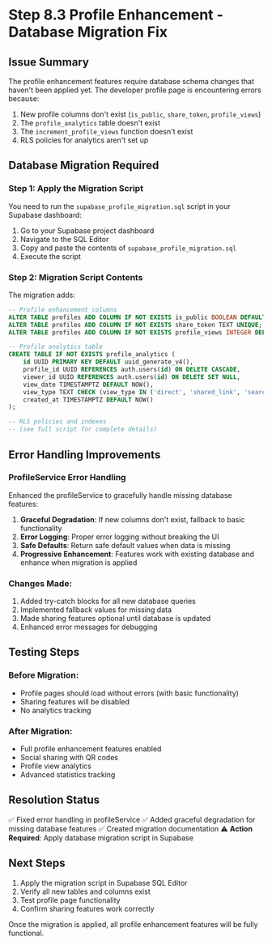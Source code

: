 # Step 8.3 Profile Enhancement - Database Migration Fix

## Issue Summary
The profile enhancement features require database schema changes that haven't been applied yet. The developer profile page is encountering errors because:

1. New profile columns don't exist (`is_public`, `share_token`, `profile_views`)
2. The `profile_analytics` table doesn't exist
3. The `increment_profile_views` function doesn't exist
4. RLS policies for analytics aren't set up

## Database Migration Required

### Step 1: Apply the Migration Script
You need to run the `supabase_profile_migration.sql` script in your Supabase dashboard:

1. Go to your Supabase project dashboard
2. Navigate to the SQL Editor
3. Copy and paste the contents of `supabase_profile_migration.sql`
4. Execute the script

### Step 2: Migration Script Contents
The migration adds:

```sql
-- Profile enhancement columns
ALTER TABLE profiles ADD COLUMN IF NOT EXISTS is_public BOOLEAN DEFAULT true;
ALTER TABLE profiles ADD COLUMN IF NOT EXISTS share_token TEXT UNIQUE;
ALTER TABLE profiles ADD COLUMN IF NOT EXISTS profile_views INTEGER DEFAULT 0;

-- Profile analytics table
CREATE TABLE IF NOT EXISTS profile_analytics (
    id UUID PRIMARY KEY DEFAULT uuid_generate_v4(),
    profile_id UUID REFERENCES auth.users(id) ON DELETE CASCADE,
    viewer_id UUID REFERENCES auth.users(id) ON DELETE SET NULL,
    view_date TIMESTAMPTZ DEFAULT NOW(),
    view_type TEXT CHECK (view_type IN ('direct', 'shared_link', 'search')),
    created_at TIMESTAMPTZ DEFAULT NOW()
);

-- RLS policies and indexes
-- (see full script for complete details)
```

## Error Handling Improvements

### ProfileService Error Handling
Enhanced the profileService to gracefully handle missing database features:

1. **Graceful Degradation**: If new columns don't exist, fallback to basic functionality
2. **Error Logging**: Proper error logging without breaking the UI
3. **Safe Defaults**: Return safe default values when data is missing
4. **Progressive Enhancement**: Features work with existing database and enhance when migration is applied

### Changes Made:
1. Added try-catch blocks for all new database queries
2. Implemented fallback values for missing data
3. Made sharing features optional until database is updated
4. Enhanced error messages for debugging

## Testing Steps

### Before Migration:
- Profile pages should load without errors (with basic functionality)
- Sharing features will be disabled
- No analytics tracking

### After Migration:
- Full profile enhancement features enabled
- Social sharing with QR codes
- Profile view analytics
- Advanced statistics tracking

## Resolution Status
✅ Fixed error handling in profileService
✅ Added graceful degradation for missing database features
✅ Created migration documentation
⚠️ **Action Required**: Apply database migration script in Supabase

## Next Steps
1. Apply the migration script in Supabase SQL Editor
2. Verify all new tables and columns exist
3. Test profile page functionality
4. Confirm sharing features work correctly

Once the migration is applied, all profile enhancement features will be fully functional. 